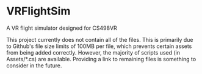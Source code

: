 # VRFlightSim
A VR flight simulator designed for CS498VR

This project currently does not contain all of the files. This is primarily due to Github's file size limits of 100MB per file,
which prevents certain assets from being added correctly. However, the majority of scripts used (in Assets/*.cs) are available.
Providing a link to remaining files is something to consider in the future.
